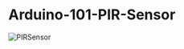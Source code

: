 # Arduino-101-PIR-Sensor

![PIRSensor](https://user-images.githubusercontent.com/96453839/147140302-8fe90c35-6136-4292-ab5f-1f59c9a5f872.jpg)


